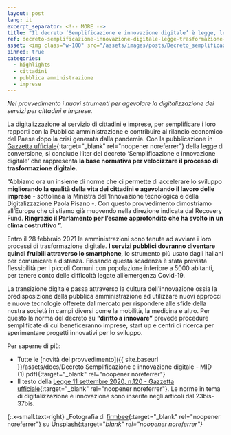 ```yaml
---
layout: post
lang: it
excerpt_separator: <!-- MORE -->
title: "Il decreto ‘Semplificazione e innovazione digitale’ è legge, le norme per guidare la trasformazione del Paese"
ref: decreto-semplificazione-innovazione-digitale-legge-trasformazione-del-paese
asset: <img class="w-100" src="/assets/images/posts/Decreto_semplificazione_innovazione_legge2.jpg" alt="Decreto semplificazione e innovazione digitale legge"/>
pinned: true
categories:
  - highlights
  - cittadini
  - pubblica amministrazione
  - imprese
---
```


_Nel provvedimento i nuovi strumenti per agevolare la digitalizzazione dei servizi per cittadini e imprese._

<!-- MORE -->

La digitalizzazione al servizio di cittadini e imprese, per semplificare i loro rapporti con la Pubblica amministrazione e contribuire al rilancio economico del Paese dopo la crisi generata dalla pandemia. Con la pubblicazione in [Gazzetta ufficiale](https://www.gazzettaufficiale.it/eli/id/2020/09/14/20A04921/sg){:target="_blank" rel="noopener noreferrer"} della legge di conversione, si conclude l’iter del decreto ‘Semplificazione e innovazione digitale’ che rappresenta **la base normativa per velocizzare il processo di trasformazione digitale.**   

“Abbiamo ora un insieme di norme che ci permette di accelerare lo sviluppo **migliorando la qualità della vita dei cittadini e agevolando il lavoro delle imprese** - sottolinea la Ministra dell’Innovazione tecnologica e della Digitalizzazione Paola Pisano -. Con questo provvedimento dimostriamo all’Europa che ci stiamo già muovendo nella direzione indicata dal Recovery Fund. **Ringrazio il Parlamento per l’esame approfondito che ha svolto in un clima costruttivo ”.**    

Entro il 28 febbraio 2021 le amministrazioni sono tenute ad avviare i loro processi di trasformazione digitale. **I servizi pubblici dovranno diventare quindi fruibili attraverso lo smartphone**, lo strumento più usato dagli italiani per comunicare a distanza. Fissando questa scadenza è stata prevista flessibilità per i piccoli Comuni con popolazione inferiore a 5000 abitanti, per tenere conto delle difficoltà legate all’emergenza Covid-19.    

La transizione digitale passa attraverso la cultura dell'innovazione ossia la predisposizione della pubblica amministrazione ad utilizzare nuovi approcci e nuove tecnologie offerete dal mercato per rispondere alle sfide della nostra società in campi diversi come la mobilità, la medicina e altro. Per questo la norma del decreto su **“diritto a innovare”** prevede procedure semplificate di cui beneficeranno imprese, start up e centri di ricerca per sperimentare progetti innovativi per lo sviluppo.

Per saperne di più:

- Tutte le [novità del provvedimento]({{ site.baseurl }}/assets/docs/Decreto Semplificazione e innovazione digitale - MID (1).pdf){:target="_blank" rel="noopener noreferrer"}
- Il testo della [Legge 11 settembre 2020, n.120 - Gazzetta ufficiale](https://www.gazzettaufficiale.it/eli/id/2020/09/14/20A04921/sg){:target="_blank" rel="noopener noreferrer"}. Le norme in tema di digitalizzazione e innovazione sono inserite negli articoli dal 23bis-37bis.








{:.x-small.text-right}
_Fotografia di [firmbee](https://unsplash.com/@firmbee){:target="_blank" rel="noopener noreferrer"} su [Unsplash](https://unsplash.com/photos/SpVHcbuKi6E){:target="_blank" rel="noopener noreferrer"}_
